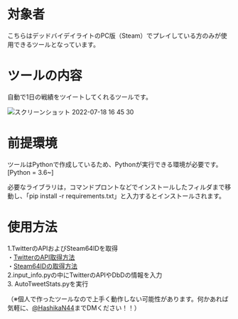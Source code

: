 # 対象者
こちらはデッドバイデイライトのPC版（Steam）でプレイしている方のみが使用できるツールとなっています。  


# ツールの内容
自動で1日の戦績をツイートしてくれるツールです。  

![スクリーンショット 2022-07-18 16 45 30](https://user-images.githubusercontent.com/109508477/179466294-657521fe-55e6-4f20-b5c7-253cf4d2b9be.png)


# 前提環境
ツールはPythonで作成しているため、Pythonが実行できる環境が必要です。
[Python = 3.6~]  

必要なライブラリは，コマンドプロントなどでインストールしたフィルダまで移動し、「pip install -r requirements.txt」と入力するとインストールされます。  


# 使用方法
1.TwitterのAPIおよびSteam64IDを取得  
  ・[TwitterのAPI取得方法](https://di-acc2.com/system/rpa/9688/)  
  ・[Steam64IDの取得方法](https://volx.jp/steam-id-steamid64-check)    
2.input_info.pyの中にTwitterのAPIやDbDの情報を入力    
3. AutoTweetStats.pyを実行  

（※個人で作ったツールなので上手く動作しない可能性があります。何かあれば気軽に、[@HashikaN44](https://twitter.com/HashikaN44)までDMください！！）
